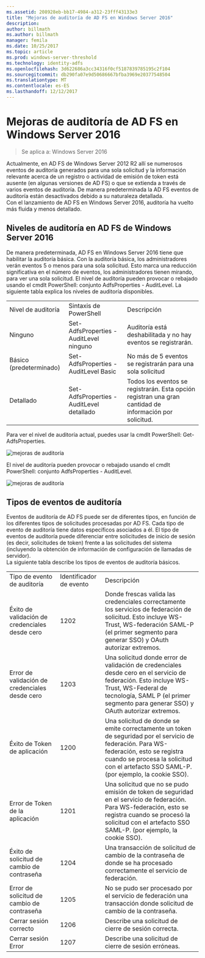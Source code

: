 ```yaml
---
ms.assetid: 208928eb-bb17-4984-a312-23fff43133e3
title: "Mejoras de auditoría de AD FS en Windows Server 2016"
description: 
author: billmath
ms.author: billmath
manager: femila
ms.date: 10/25/2017
ms.topic: article
ms.prod: windows-server-threshold
ms.technology: identity-adfs
ms.openlocfilehash: 3d622686a3cc34316f0cf5187839785195c2f104
ms.sourcegitcommit: db290fa07e9d50686667bfba3969e20377548504
ms.translationtype: MT
ms.contentlocale: es-ES
ms.lasthandoff: 12/12/2017
---
```

# <a name="auditing-enhancements-to-ad-fs-in-windows-server-2016"></a>Mejoras de auditoría de AD FS en Windows Server 2016

>Se aplica a: Windows Server 2016

Actualmente, en AD FS de Windows Server 2012 R2 allí se numerosos eventos de auditoría generados para una sola solicitud y la información relevante acerca de un registro o actividad de emisión de token está ausente (en algunas versiones de AD FS) o que se extienda a través de varios eventos de auditoría. De manera predeterminada la AD FS eventos de auditoría están desactivados debido a su naturaleza detallada.  
    Con el lanzamiento de AD FS en Windows Server 2016, auditoría ha vuelto más fluida y menos detallado.  
  
## <a name="auditing-levels-in-ad-fs-for-windows-server-2016"></a>Niveles de auditoría en AD FS de Windows Server 2016  
De manera predeterminada, AD FS en Windows Server 2016 tiene que habilitar la auditoría básica.  Con la auditoría básica, los administradores verán eventos 5 o menos para una sola solicitud.  Esto marca una reducción significativa en el número de eventos, los administradores tienen mirando, para ver una sola solicitud.   El nivel de auditoría pueden provocar o rebajado usando el cmdlt PowerShell: conjunto AdfsProperties - AuditLevel.  La siguiente tabla explica los niveles de auditoría disponibles.  
  
||||  
|-|-|-|  
|Nivel de auditoría|Sintaxis de PowerShell|Descripción|  
|Ninguno|Set-AdfsProperties - AuditLevel ninguno|Auditoría está deshabilitada y no hay eventos se registrarán.|  
|Básico (predeterminado)|Set-AdfsProperties - AuditLevel Basic|No más de 5 eventos se registrarán para una sola solicitud|  
|Detallado|Set-AdfsProperties - AuditLevel detallado|Todos los eventos se registrarán.  Esta opción registran una gran cantidad de información por solicitud.|  
  
Para ver el nivel de auditoría actual, puedes usar la cmdlt PowerShell: Get-AdfsProperties.  
  
![mejoras de auditoría](media/Auditing-Enhancements-to-AD-FS-in-Windows-Server-2016/ADFS_Audit_1.PNG)  
  
El nivel de auditoría pueden provocar o rebajado usando el cmdlt PowerShell: conjunto AdfsProperties - AuditLevel.  
  
![mejoras de auditoría](media/Auditing-Enhancements-to-AD-FS-in-Windows-Server-2016/ADFS_Audit_2.png)  
  
## <a name="types-of-audit-events"></a>Tipos de eventos de auditoría  
Eventos de auditoría de AD FS puede ser de diferentes tipos, en función de los diferentes tipos de solicitudes procesadas por AD FS. Cada tipo de evento de auditoría tiene datos específicos asociados a él.  El tipo de eventos de auditoría puede diferenciar entre solicitudes de inicio de sesión (es decir, solicitudes de token) frente a las solicitudes del sistema (incluyendo la obtención de información de configuración de llamadas de servidor).    
  La siguiente tabla describe los tipos de eventos de auditoría básicos.  
  
||||  
|-|-|-|  
|Tipo de evento de auditoría|Identificador de evento|Descripción|  
|Éxito de validación de credenciales desde cero|1202|Donde frescas valida las credenciales correctamente los servicios de federación de solicitud. Esto incluye WS-Trust, WS-federación SAML-P (el primer segmento para generar SSO) y OAuth autorizar extremos.|  
|Error de validación de credenciales desde cero|1203|Una solicitud donde error de validación de credenciales desde cero en el servicio de federación. Esto incluye WS-Trust, WS-Federal de tecnología, SAML P (el primer segmento para generar SSO) y OAuth autorizar extremos.|  
|Éxito de Token de aplicación|1200|Una solicitud de donde se emite correctamente un token de seguridad por el servicio de federación. Para WS-federación, esto se registra cuando se procesa la solicitud con el artefacto SSO SAML-P. (por ejemplo, la cookie SSO).|  
|Error de Token de la aplicación|1201|Una solicitud que no se pudo emisión de token de seguridad en el servicio de federación. Para WS-federación, esto se registra cuando se procesó la solicitud con el artefacto SSO SAML-P. (por ejemplo, la cookie SSO).|  
|Éxito de solicitud de cambio de contraseña|1204|Una transacción de solicitud de cambio de la contraseña de donde se ha procesado correctamente el servicio de federación.|  
|Error de solicitud de cambio de contraseña|1205|No se pudo ser procesado por el servicio de federación una transacción donde solicitud de cambio de la contraseña.| 
|Cerrar sesión correcto|1206|Describe una solicitud de cierre de sesión correcta.|  
|Cerrar sesión Error|1207|Describe una solicitud de cierre de sesión erróneas.|  

  



